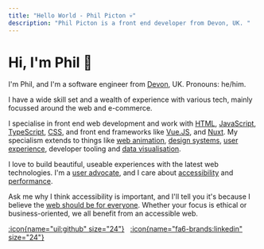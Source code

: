 ```yaml
---
title: "Hello World - Phil Picton 💀"
description: "Phil Picton is a front end developer from Devon, UK. "
---
```


# Hi, I'm Phil <span class="wave" id="wave-emoji">👋</span>

I'm Phil, and I'm a software engineer from [Devon](https://www.visitdevon.co.uk/), UK. Pronouns: he/him.

I have a wide skill set and a wealth of experience with various tech, mainly focussed around the web and e-commerce.

I specialise in front end web development and work with [HTML](https://www.w3schools.com/html/html_intro.asp), [JavaScript](https://javascript.info/), [TypeScript](https://www.typescriptlang.org/), [CSS](https://en.wikipedia.org/wiki/CSS), and front end frameworks like [Vue.JS](https://vuejs.org/), and [Nuxt](https://nuxt.com/). My specialism extends to things like [web animation](https://gsap.com), [design systems](https://bradfrost.com/blog/post/atomic-web-design/), [user experience](https://www.bbc.co.uk/supplying/working-with-us/user-experience), developer tooling and [data visualisation](https://www.bbc.co.uk/supplying/working-with-us/user-experience).

I love to build beautiful, useable experiences with the latest web technologies. I'm a [user advocate](https://en.wikipedia.org/wiki/User_advocacy), and I care about [accessibility](https://en.wikipedia.org/wiki/Web_accessibility) and [performance](https://developer.mozilla.org/en-US/docs/Web/Performance).

Ask me why I think accessibility is important, and I'll tell you it's because I believe the [web should be for everyone](https://www.goodthingsfoundation.org/policy-and-research/research-and-evidence/research-2024/internet-is-essential-utility-and-human-right). Whether your focus is ethical or business-oriented, we all benefit from an accessible web.

[:icon{name="uil:github" size="24"}](https://github.com/philpicton "GitHub") &nbsp; [:icon{name="fa6-brands:linkedin" size="24"}](https://www.linkedin.com/in/phil-picton/ "LinkedIn")

